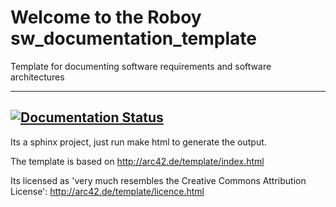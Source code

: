 # Welcome to the Roboy sw_documentation_template
Template for documenting software requirements and software architectures

----
[![Documentation Status](http://readthedocs.org/projects/roboy-sw-documentation-template/badge/?version=latest)](http://roboy-sw-documentation-template.readthedocs.io/en/latest/?badge=latest)
----

Its a sphinx project, just run
    make html
to generate the output.

The template is based on http://arc42.de/template/index.html

Its licensed as 'very much resembles the Creative Commons Attribution License': http://arc42.de/template/licence.html
